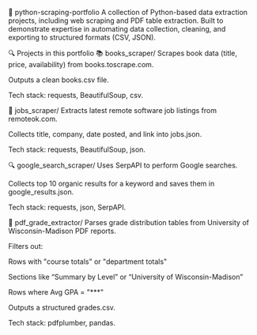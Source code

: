 🚀 python-scraping-portfolio
A collection of Python-based data extraction projects, including web scraping and PDF table extraction.
Built to demonstrate expertise in automating data collection, cleaning, and exporting to structured formats (CSV, JSON).

🔍 Projects in this portfolio
📚 books_scraper/
Scrapes book data (title, price, availability) from books.toscrape.com.

Outputs a clean books.csv file.

Tech stack: requests, BeautifulSoup, csv.

💼 jobs_scraper/
Extracts latest remote software job listings from remoteok.com.

Collects title, company, date posted, and link into jobs.json.

Tech stack: requests, BeautifulSoup, json.

🔍 google_search_scraper/
Uses SerpAPI to perform Google searches.

Collects top 10 organic results for a keyword and saves them in google_results.json.

Tech stack: requests, json, SerpAPI.

📝 pdf_grade_extractor/
Parses grade distribution tables from University of Wisconsin-Madison PDF reports.

Filters out:

Rows with "course totals" or "department totals"

Sections like “Summary by Level” or “University of Wisconsin-Madison”

Rows where Avg GPA = "***"

Outputs a structured grades.csv.

Tech stack: pdfplumber, pandas.

